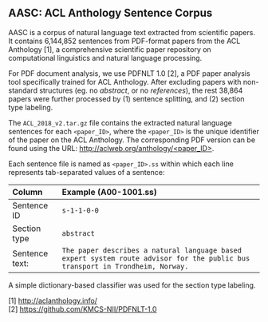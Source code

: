 ## AASC: ACL Anthology Sentence Corpus

AASC is a corpus of natural language text extracted from scientific papers.
It contains 6,144,852 sentences from PDF-format papers from the ACL Anthology [1], a comprehensive scientific paper repository on computational linguistics and natural language processing.

For PDF document analysis, we use PDFNLT 1.0 [2], a PDF paper analysis tool specifically trained for ACL Anthology. After excluding papers with non-standard structures (eg. no _abstract_, or no _references_), the rest 38,864 papers were further processed by (1) sentence splitting, and (2) section type labeling.

The `ACL_2018_v2.tar.gz` file contains the extracted natural language sentences for each `<paper_ID>`, where the `<paper_ID>` is the unique identifier of the paper on the ACL Anthology. The corresponding PDF version can be found using the URL:
[http://aclweb.org/anthology/<paper_ID>](http://aclweb.org/anthology/<paper_ID>).

Each sentence file is named as `<paper_ID>.ss` within which each line represents tab-separated values of a sentence:

|Column|Example  (A00-1001.ss)|
|:-----------|:-----------|
| Sentence ID | `s-1-1-0-0` |
| Section type | `abstract` | 
| Sentence text: | `The paper describes a natural language based expert system route advisor for the public bus transport in Trondheim, Norway.` |

A simple dictionary-based classifier was used for the section type labeling.

[1] http://aclanthology.info/  
[2] https://github.com/KMCS-NII/PDFNLT-1.0

